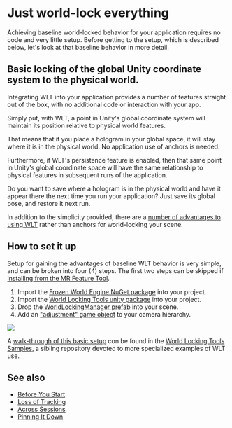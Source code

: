 
# Just world-lock everything

Achieving baseline world-locked behavior for your application requires no code and very little setup. Before getting to the setup, which is described below, let's look at that baseline behavior in more detail.

## Basic locking of the global Unity coordinate system to the physical world.

Integrating WLT into your application provides a number of features straight out of the box, with no additional code or interaction with your app.

Simply put, with WLT, a point in Unity's global coordinate system will maintain its position relative to physical world features.

That means that if you place a hologram in your global space, it will stay where it is in the physical world. No application use of anchors is needed.

Furthermore, if WLT's persistence feature is enabled, then that same point in Unity's global coordinate space will have the same relationship to physical features in subsequent runs of the application.

Do you want to save where a hologram is in the physical world and have it appear there the next time you run your application? Just save its global pose, and restore it next run.

In addition to the simplicity provided, there are a [number of advantages to using WLT](../../Concepts/BasicConcepts.md#world-locked-space) rather than anchors for world-locking your scene.

## How to set it up

Setup for gaining the advantages of baseline WLT behavior is very simple, and can be broken into four (4) steps. The first two steps can be skipped if [installing from the MR Feature Tool](../WLTviaMRFeatureTool.md).

1. Import the [Frozen World Engine NuGet package](../InitialSetup.md#frozenworld-engine-installation) into your project.
2. Import the [World Locking Tools unity package](../InitialSetup.md#world-locking-tools-assets) into your project.
3. Drop the [WorldLockingManager prefab](../InitialSetup.md#the-core-experience) into your scene.
4. Add an ["adjustment" game object](../InitialSetup.md#adding-world-locking-tools-to-a-unity-scene) to your camera hierarchy.

![](~/DocGen/Images/Screens/Simplest.jpg)

A [walk-through of this basic setup](https://microsoft.github.io/MixedReality-WorldLockingTools-Samples/Tutorial/01_Minimal/01_Minimal.html) con be found in the [World Locking Tools Samples](https://microsoft.github.io/MixedReality-WorldLockingTools-Samples/README.html), a sibling repository devoted to more specialized examples of WLT use.

## See also

* [Before You Start](BeforeGettingStarted.md)
* [Loss of Tracking](LossOfTracking.md)
* [Across Sessions](PersistenceTricks.md)
* [Pinning It Down](AlignMyCoordinates.md)
